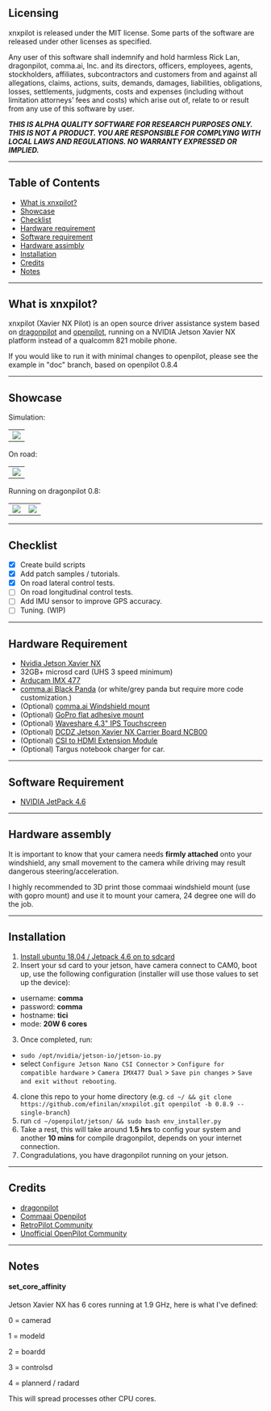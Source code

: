 Licensing
------
xnxpilot is released under the MIT license. Some parts of the software are released under other licenses as specified.

Any user of this software shall indemnify and hold harmless Rick Lan, dragonpilot, comma.ai, Inc. and its directors, officers, employees, agents, stockholders, affiliates, subcontractors and customers from and against all allegations, claims, actions, suits, demands, damages, liabilities, obligations, losses, settlements, judgments, costs and expenses (including without limitation attorneys’ fees and costs) which arise out of, relate to or result from any use of this software by user.

***THIS IS ALPHA QUALITY SOFTWARE FOR RESEARCH PURPOSES ONLY. THIS IS NOT A PRODUCT. YOU ARE RESPONSIBLE FOR COMPLYING WITH LOCAL LAWS AND REGULATIONS. NO WARRANTY EXPRESSED OR IMPLIED.***

---

Table of Contents
------

* [What is xnxpilot?](#what-is-xnxpilot)
* [Showcase](#showcase)
* [Checklist](#checklist)
* [Hardware requirement](#hardware-requirement)
* [Software requirement](#software-requirement)
* [Hardware assimbly](#hardware-assembly)
* [Installation](#installation)
* [Credits](#credits)
* [Notes](#notes)

---

What is xnxpilot?
------
xnxpilot (Xavier NX Pilot) is an open source driver assistance system based on [dragonpilot](http://github.com/dragonpilot-community/dragonpilot) and [openpilot](http://github.com/commaai/openpilot), running on a NVIDIA Jetson Xavier NX platform instead of a qualcomm 821 mobile phone.



If you would like to run it with minimal changes to openpilot, please see the example in "doc" branch, based on openpilot 0.8.4 

---

Showcase
------
Simulation:
<table>
  <tr>
    <td><a href="https://youtu.be/ubxSSLWqyt8" title="YouTube" rel="noopener"><img src="http://i3.ytimg.com/vi/ubxSSLWqyt8/hqdefault.jpg"></a></td>
  </tr>
</table>

On road:
<table>
  <tr>
    <td><a href="https://youtu.be/RqoTT5m4Kp8" title="YouTube" rel="noopener"><img src="http://i3.ytimg.com/vi/RqoTT5m4Kp8/hqdefault.jpg"></a></td>
  </tr>
</table>

Running on dragonpilot 0.8:
<table>
  <tr>
    <td><a href="https://youtu.be/o2pm8bAJvAM" title="YouTube" rel="noopener"><img src="http://i3.ytimg.com/vi/o2pm8bAJvAM/hqdefault.jpg"></a></td>
    <td><a href="https://youtu.be/GEr-K3D3sDU" title="YouTube" rel="noopener"><img src="http://i3.ytimg.com/vi/GEr-K3D3sDU/hqdefault.jpg"></a></td>
  </tr>
</table>

---

Checklist
------
- [x] Create build scripts
- [x] Add patch samples / tutorials.
- [x] On road lateral control tests.
- [ ] On road longitudinal control tests.
- [ ] Add IMU sensor to improve GPS accuracy.
- [ ] Tuning. (WIP)

---

Hardware Requirement
------
- [Nvidia Jetson Xavier NX](https://www.nvidia.com/en-us/autonomous-machines/embedded-systems/jetson-xavier-nx/)
- 32GB+ microsd card (UHS 3 speed minimum)
- [Arducam IMX 477](https://www.amazon.com/gp/product/B08F743RGG/)
- [comma.ai Black Panda](https://comma.ai/shop/products/panda) (or white/grey panda but require more code customization.)
- (Optional) [comma.ai Windshield mount](https://github.com/commaai/neo/tree/master/case/eon)
- (Optional) [GoPro flat adhesive mount](https://www.amazon.com/AFAITH-Adhesive-Mounts-GoPro-Camera/dp/B00BUD6LPY/)
- (Optional) [Waveshare 4.3" IPS Touchscreen](https://www.amazon.com.au/gp/product/B0852NW9FM/)
- (Optional) [DCDZ Jetson Xavier NX Carrier Board NCB00](https://item.taobao.com/item.htm?ft=t&id=613984388047)
- (Optional) [CSI to HDMI Extension Module](https://www.amazon.com/gp/product/B06XDNBM63/)
- (Optional) Targus notebook charger for car.
---

Software Requirement
------
- [NVIDIA JetPack 4.6](https://developer.nvidia.com/jetpack-sdk-46)

---

Hardware assembly
------
It is important to know that your camera needs **firmly attached** onto your windshield, any small movement to the camera while driving may result dangerous steering/acceleration.

I highly recommended to 3D print those commaai windshield mount (use with gopro mount) and use it to mount your camera, 24 degree one will do the job.

---

Installation
------
1) [Install ubuntu 18.04 / Jetpack 4.6 on to sdcard](https://developer.nvidia.com/embedded/learn/get-started-jetson-xavier-nx-devkit)
2) Insert your sd card to your jetson, have camera connect to CAM0, boot up, use the following configuration (installer will use those values to set up the device):
  - username: **comma**
  - password: **comma**
  - hostname: **tici**
  - mode: **20W 6 cores**

3) Once completed, run:
  - `sudo /opt/nvidia/jetson-io/jetson-io.py`
  - select `Configure Jetson Nano CSI Connector` > `Configure for compatible hardware` > `Camera IMX477 Dual` > `Save pin changes` > `Save and exit without rebooting`.

4) clone this repo to your home directory (e.g. `cd ~/ && git clone https://github.com/efinilan/xnxpilot.git openpilot -b 0.8.9 --single-branch`)
5) run `cd ~/openpilot/jetson/ && sudo bash env_installer.py`
6) Take a rest, this will take around **1.5 hrs** to config your system and another **10 mins** for compile dragonpilot, depends on your internet connection.
7) Congradulations, you have dragonpilot running on your jetson. 
---

Credits
------
- [dragonpilot](https://github.com/dragonpilot-community/dragonpilot/)
- [Commaai Openpilot](https://github.com/commaai/openpiplot)
- [RetroPilot Community](https://discord.gg/fGUuASVZKg)
- [Unofficial OpenPilot Community](https://discord.gg/Mrf8FwfWSr)

---

Notes
------
#### set_core_affinity ####
Jetson Xavier NX has 6 cores running at 1.9 GHz, here is what I've defined:

0 = camerad

1 = modeld

2 = boardd

3 = controlsd

4 = plannerd / radard

This will spread processes other CPU cores.